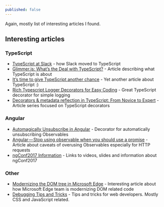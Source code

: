 ```yaml
---
published: false
---
```

Again, mostly list of interesting articles I found.


## Interesting articles
### TypeScript
- [TypeScript at Slack](https://slack.engineering/typescript-at-slack-a81307fa288d) - how Slack moved to TypeScript
- [Glimmer.js: What’s the Deal with TypeScript?](https://medium.com/@tomdale/glimmer-js-whats-the-deal-with-typescript-f666d1a3aad0) - Article describing what TypeScript is about
- [It’s time to give TypeScript another chance](https://medium.freecodecamp.com/its-time-to-give-typescript-another-chance-2caaf7fabe61) - Yet another article about TypeScript :)
- [Rich Typescript Logger Decorators for Easy Coding](https://hackernoon.com/rich-typescript-logger-decorator-for-easy-coding-fc2ff73684c6) - Great TypeScript decorator for simple logging
- [Decorators & metadata reflection in TypeScript: From Novice to Expert](http://blog.wolksoftware.com/decorators-reflection-javascript-typescript) - Article series focused on TypeScript decorators

### Angular
- [Automagically Unsubscribe in Angular](https://netbasal.com/automagically-unsubscribe-in-angular-4487e9853a88) - Decorator for automatically unsubscribing Observables
- [Angular — Stop using observable when you should use a promise](https://netbasal.com/angular-stop-using-observable-when-you-should-use-a-promise-8da0788a8d2) - Article about caveats of overusing Observables especially for HTTP requests
- [ngConf2017 Information](https://github.com/angular-pakistan/ng-conf-2017) - Links to videos, slides and information about ngConf2017


### Other
- [Modernizing the DOM tree in Microsoft Edge](https://blogs.windows.com/msedgedev/2017/04/19/modernizing-dom-tree-microsoft-edge/#4TFxy1r0ZUzxtKHz.97) - Interesting article about how Microsoft Edge team is modernizing DOM related code
- [Debugging Tips and Tricks](https://css-tricks.com/debugging-tips-tricks/) - Tips and tricks for web developers. Mostly CSS and JavaScript related.